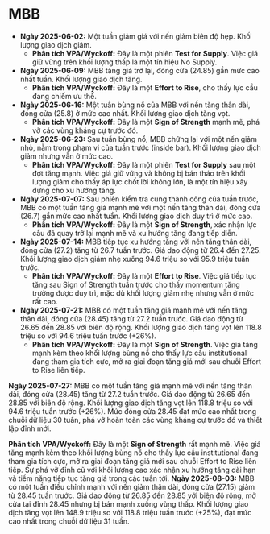 # MBB

- **Ngày 2025-06-02:** Một tuần giảm giá với nến giảm biên độ hẹp. Khối lượng giao dịch giảm.
    - **Phân tích VPA/Wyckoff:** Đây là một phiên **Test for Supply**. Việc giá giữ vững trên khối lượng thấp là một tín hiệu No Supply.
- **Ngày 2025-06-09:** MBB tăng giá trở lại, đóng cửa (24.85) gần mức cao nhất tuần. Khối lượng giao dịch tăng.
    - **Phân tích VPA/Wyckoff:** Đây là một **Effort to Rise**, cho thấy lực cầu đang chiếm ưu thế.
- **Ngày 2025-06-16:** Một tuần bùng nổ của MBB với nến tăng thân dài, đóng cửa (25.8) ở mức cao nhất. Khối lượng giao dịch tăng vọt.
    - **Phân tích VPA/Wyckoff:** Đây là một **Sign of Strength** mạnh mẽ, phá vỡ các vùng kháng cự trước đó.
- **Ngày 2025-06-23:** Sau tuần bùng nổ, MBB chững lại với một nến giảm nhỏ, nằm trong phạm vi của tuần trước (inside bar). Khối lượng giao dịch giảm nhưng vẫn ở mức cao.
    - **Phân tích VPA/Wyckoff:** Đây là một phiên **Test for Supply** sau một đợt tăng mạnh. Việc giá giữ vững và không bị bán tháo trên khối lượng giảm cho thấy áp lực chốt lời không lớn, là một tín hiệu xây dựng cho xu hướng tăng.
- **Ngày 2025-07-07:** Sau phiên kiểm tra cung thành công của tuần trước, MBB có một tuần tăng giá mạnh mẽ với một nến tăng thân dài, đóng cửa (26.7) gần mức cao nhất tuần. Khối lượng giao dịch duy trì ở mức cao.
    - **Phân tích VPA/Wyckoff:** Đây là một **Sign of Strength**, xác nhận lực cầu đã quay trở lại mạnh mẽ và xu hướng tăng đang tiếp diễn.
- **Ngày 2025-07-14:** MBB tiếp tục xu hướng tăng với nến tăng thân dài, đóng cửa (27.2) tăng từ 26.7 tuần trước. Giá dao động từ 26.4 đến 27.25. Khối lượng giao dịch giảm nhẹ xuống 94.6 triệu so với 95.9 triệu tuần trước.
    - **Phân tích VPA/Wyckoff:** Đây là một **Effort to Rise**. Việc giá tiếp tục tăng sau Sign of Strength tuần trước cho thấy momentum tăng trưởng được duy trì, mặc dù khối lượng giảm nhẹ nhưng vẫn ở mức rất cao.
- **Ngày 2025-07-21:** MBB có một tuần tăng giá mạnh mẽ với nến tăng thân dài, đóng cửa (28.45) tăng từ 27.2 tuần trước. Giá dao động từ 26.65 đến 28.85 với biên độ rộng. Khối lượng giao dịch tăng vọt lên 118.8 triệu so với 94.6 triệu tuần trước (+26%).
    - **Phân tích VPA/Wyckoff:** Đây là một **Sign of Strength**. Việc giá tăng mạnh kèm theo khối lượng bùng nổ cho thấy lực cầu institutional đang tham gia tích cực, mở ra giai đoạn tăng giá mới sau chuỗi Effort to Rise liên tiếp.


**Ngày 2025-07-27:** MBB có một tuần tăng giá mạnh mẽ với nến tăng thân dài, đóng cửa (28.45) tăng từ 27.2 tuần trước. Giá dao động từ 26.65 đến 28.85 với biên độ rộng. Khối lượng giao dịch tăng vọt lên 118.8 triệu so với 94.6 triệu tuần trước (+26%). Mức đóng cửa 28.45 đạt mức cao nhất trong chuỗi dữ liệu 30 tuần, phá vỡ hoàn toàn các vùng kháng cự trước đó và thiết lập đỉnh mới.

**Phân tích VPA/Wyckoff:** Đây là một **Sign of Strength** rất mạnh mẽ. Việc giá tăng mạnh kèm theo khối lượng bùng nổ cho thấy lực cầu institutional đang tham gia tích cực, mở ra giai đoạn tăng giá mới sau chuỗi Effort to Rise liên tiếp. Sự phá vỡ đỉnh cũ với khối lượng cao xác nhận xu hướng tăng dài hạn và tiềm năng tiếp tục tăng giá trong các tuần tới.
**Ngày 2025-08-03:** MBB có một tuần điều chỉnh mạnh với nến giảm thân dài, đóng cửa (27.15) giảm từ 28.45 tuần trước. Giá dao động từ 26.85 đến 28.85 với biên độ rộng, mở cửa tại đỉnh 28.45 nhưng bị bán mạnh xuống vùng thấp. Khối lượng giao dịch tăng vọt lên 148.9 triệu so với 118.8 triệu tuần trước (+25%), đạt mức cao nhất trong chuỗi dữ liệu 31 tuần.
